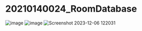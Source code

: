 # 20210140024_RoomDatabase
![image](https://github.com/teenagemess/20210140024_RoomDatabase/assets/93027449/83638ffb-9b6c-41a3-b85b-2d6868075439)
![image](https://github.com/teenagemess/20210140024_RoomDatabase/assets/93027449/6499b777-5559-486f-a433-234803b3e53c)
![Screenshot 2023-12-06 122031](https://github.com/teenagemess/20210140024_RoomDatabase/assets/93027449/492bea80-717f-4e16-9ca5-85d70a5d469a)
